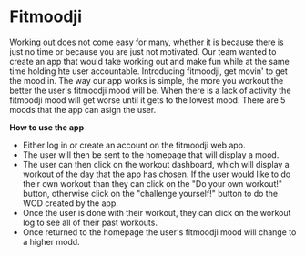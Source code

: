 # Fitmoodji

Working out does not come easy for many, whether it is because there is just no time or because you are just not motivated. Our team wanted to create an app that would take working out and make fun while at the same time holding hte user accountable. Introducing fitmoodji, get movin' to get the mood in. The way our app works is simple, the more you workout the better the user's fitmoodji mood will be. When there is a lack of activity the fitmoodji mood will get worse until it gets to the lowest mood. There are 5 moods that the app can asign the user.

**How to use the app**
  - Either log in or create an account on the fitmoodji web app.
  - The user will then be sent to the homepage that will display a mood.
  - The user can then click on the workout dashboard, which will display a workout of the     day that the app has chosen. If the user would like to do their own workout than they     can click on the "Do your own workout!" button, otherwise click on the "challenge         yourself!" button to do the WOD created by the app.
  - Once the user is done with their workout, they can click on the workout log to see all     of their past workouts.
  - Once returned to the homepage the user's fitmoodji mood will change to a higher modd.

